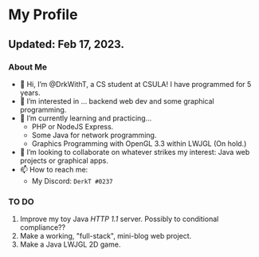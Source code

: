 # My Profile
## Updated: Feb 17, 2023.

### About Me
- 👋 Hi, I’m @DrkWithT, a CS student at CSULA! I have programmed for 5 years.
- 👀 I’m interested in ... backend web dev and some graphical programming.
- 🌱 I’m currently learning and practicing...
  - PHP or NodeJS Express.
  - Some Java for network programming.
  - Graphics Programming with OpenGL 3.3 within LWJGL (On hold.)
- 💞️ I’m looking to collaborate on whatever strikes my interest: Java web projects or graphical apps.
- 📫 How to reach me:
  - My Discord: `DerkT #0237`

### TO DO
 1. Improve my toy Java _HTTP 1.1_ server. Possibly to conditional compliance??
 2. Make a working, "full-stack", mini-blog web project.
 3. Make a Java LWJGL 2D game.

<!---
DrkWithT/DrkWithT is a ✨ special ✨ repository because its `README.md` (this file) appears on your GitHub profile.
You can click the Preview link to take a look at your changes.
--->
